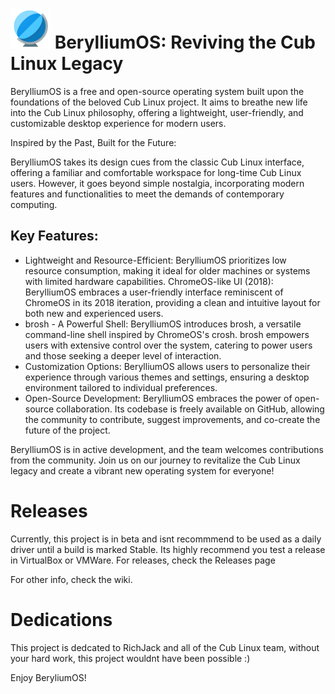 # ![](https://github.com/BeryliumOSLinux/OSReleases/blob/main/BeryliumOSLogo_small.png) BerylliumOS: Reviving the Cub Linux Legacy

BerylliumOS is a free and open-source operating system built upon the foundations of the beloved Cub Linux project. It aims to breathe new life into the Cub Linux philosophy, offering a lightweight, user-friendly, and customizable desktop experience for modern users.

Inspired by the Past, Built for the Future:

BerylliumOS takes its design cues from the classic Cub Linux interface, offering a familiar and comfortable workspace for long-time Cub Linux users. However, it goes beyond simple nostalgia, incorporating modern features and functionalities to meet the demands of contemporary computing.

## Key Features:

*  Lightweight and Resource-Efficient: BerylliumOS prioritizes low resource consumption, making it ideal for older machines or systems with limited hardware capabilities.
    ChromeOS-like UI (2018): BerylliumOS embraces a user-friendly interface reminiscent of ChromeOS in its 2018 iteration, providing a clean and intuitive layout for both new and experienced users.
*    brosh - A Powerful Shell: BerylliumOS introduces brosh, a versatile command-line shell inspired by ChromeOS's crosh. brosh empowers users with extensive control over the system, catering to power users and those seeking a deeper level of interaction.
*   Customization Options: BerylliumOS allows users to personalize their experience through various themes and settings, ensuring a desktop environment tailored to individual preferences.
*    Open-Source Development: BerylliumOS embraces the power of open-source collaboration. Its codebase is freely available on GitHub, allowing the community to contribute, suggest improvements, and co-create the future of the project.

BerylliumOS is in active development, and the team welcomes contributions from the community. Join us on our journey to revitalize the Cub Linux legacy and create a vibrant new operating system for everyone!

# Releases
Currently, this project is in beta and isnt recommmend to be used as a daily driver until a build is marked Stable. Its highly recommend you test a release in VirtualBox or VMWare. For releases, check the Releases page

For other info, check the wiki. 

# Dedications
This project is dedcated to RichJack and all of the Cub Linux team, without your hard work, this project wouldnt have been possible :)

Enjoy BeryliumOS!
